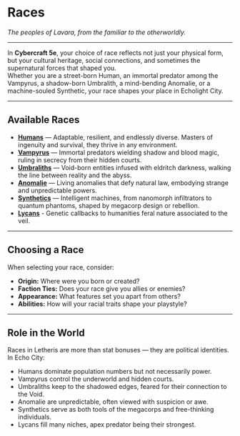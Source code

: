 # Races
*The peoples of Lavara, from the familiar to the otherworldly.*

---

In **Cybercraft 5e**, your choice of race reflects not just your physical form, but your cultural heritage, social connections, and sometimes the supernatural forces that shaped you.  
Whether you are a street-born Human, an immortal predator among the Vampyrus, a shadow-born Umbralith, a mind-bending Anomalie, or a machine-souled Synthetic, your race shapes your place in Echolight City.

---

## Available Races

- **[Humans](humans.md)** — Adaptable, resilient, and endlessly diverse. Masters of ingenuity and survival, they thrive in any environment.  
- **[Vampyrus](vampyrus.md)** — Immortal predators wielding shadow and blood magic, ruling in secrecy from their hidden courts.  
- **[Umbraliths](umbraliths.md)** — Void-born entities infused with eldritch darkness, walking the line between reality and the abyss.  
- **[Anomalie](anomalie.md)** — Living anomalies that defy natural law, embodying strange and unpredictable powers.  
- **[Synthetics](synthetics.md)** — Intelligent machines, from nanomorph infiltrators to quantum phantoms, shaped by megacorp design or rebellion.
- **[Lycans](lycans.md)** - Genetic callbacks to humanities feral nature associated to the veil.

---

## Choosing a Race
When selecting your race, consider:
- **Origin:** Where were you born or created?  
- **Faction Ties:** Does your race give you allies or enemies?  
- **Appearance:** What features set you apart from others?  
- **Abilities:** How will your racial traits shape your playstyle?

---

## Role in the World
Races in Letheris are more than stat bonuses — they are political identities.  
In Echo City:
- Humans dominate population numbers but not necessarily power.  
- Vampyrus control the underworld and hidden courts.  
- Umbraliths keep to the shadowed edges, feared for their connection to the Void.  
- Anomalie are unpredictable, often viewed with suspicion or awe.  
- Synthetics serve as both tools of the megacorps and free-thinking individuals.
- Lycans fill many niches, apex predator being their strongest.
